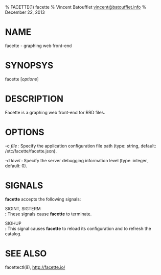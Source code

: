 % FACETTE(1) facette
% Vincent Batoufflet <vincent@batoufflet.info>
% December 22, 2013

# NAME

facette - graphing web front-end

# SYNOPSYS

facette [*options*]

# DESCRIPTION

Facette is a graphing web front-end for RRD files.

# OPTIONS

-c *file*
:   Specify the application configuration file path (type: string, default: /etc/facette/facette.json).

-d *level*
:   Specify the server debugging information level (type: integer, default: 0).

# SIGNALS

**facette** accepts the following signals:

SIGINT, SIGTERM\
:   These signals cause **facette** to terminate.

SIGHUP\
:   This signal causes **facette** to reload its configuration and to refresh the catalog.

# SEE ALSO

facettectl(8),
<http://facette.io/>
